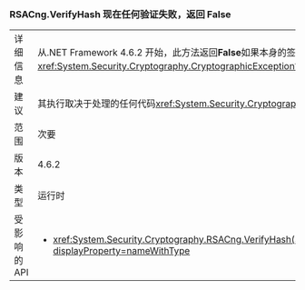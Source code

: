 ### <a name="rsacngverifyhash-now-returns-false-for-any-verification-failure"></a>RSACng.VerifyHash 现在任何验证失败，返回 False

|   |   |
|---|---|
|详细信息|从.NET Framework 4.6.2 开始，此方法返回<strong>False</strong>如果本身的签名格式不正确。 现在，返回 false 的任何计算机验证失败。在.NET Framework 4.6 和 4.6.1 中，该方法将引发<xref:System.Security.Cryptography.CryptographicException?displayProperty=name>如果本身的签名格式不正确。|
|建议|其执行取决于处理的任何代码<xref:System.Security.Cryptography.CryptographicException?displayProperty=name>应改为执行，如果验证失败并且该方法返回<strong>False</strong>。|
|范围|次要|
|版本|4.6.2|
|类型|运行时|
|受影响的 API|<ul><li><xref:System.Security.Cryptography.RSACng.VerifyHash(System.Byte[],System.Byte[],System.Security.Cryptography.HashAlgorithmName,System.Security.Cryptography.RSASignaturePadding)?displayProperty=nameWithType></li></ul>|

